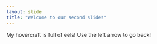 ```yaml
---
layout: slide
title: "Welcome to our second slide!"
---
```

My hovercraft is full of eels!
Use the left arrow to go back!
